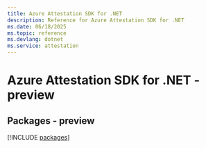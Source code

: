 ```yaml
---
title: Azure Attestation SDK for .NET
description: Reference for Azure Attestation SDK for .NET
ms.date: 06/18/2025
ms.topic: reference
ms.devlang: dotnet
ms.service: attestation
---
```

# Azure Attestation SDK for .NET - preview
## Packages - preview
[!INCLUDE [packages](attestation-index.md)]